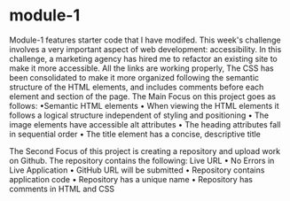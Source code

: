 # module-1
Module-1 features starter code that I have modifed. This week's challenge involves a very important aspect of web development: accessibility.
In this challenge, a marketing agency has hired me to refactor an existing site to make it more accessible.
All the links are working properly, The CSS has been consolidated to make it more organized following the semantic structure of the HTML elements, and includes comments before each element and section of the page.
The Main Focus on this project goes as follows:
•Semantic HTML elements
• When viewing the HTML elements it follows a logical structure independent of styling and positioning
• The image elements have accessible alt attributes
• The heading attributes fall in sequential order
• The title element has a concise, descriptive title

The Second Focus of this project is creating a repository and upload work on Github. The repository contains the following:
Live URL
• No Errors in Live Application
• GitHub URL will be submitted
• Repository contains application code
• Repository has a unique name
• Repository has comments in HTML and CSS 
